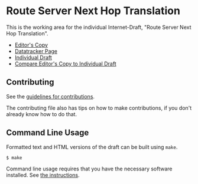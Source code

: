 <!-- regenerate: on (set to off if you edit this file) -->

# Route Server Next Hop Translation

This is the working area for the individual Internet-Draft, "Route Server Next Hop Translation".

* [Editor's Copy](https://marenamat.github.io/ietf-draft-marenamat-grow-route-server-nh-translation/#go.draft-marenamat-grow-route-server-nh-translation.html)
* [Datatracker Page](https://datatracker.ietf.org/doc/draft-marenamat-grow-route-server-nh-translation)
* [Individual Draft](https://datatracker.ietf.org/doc/html/draft-marenamat-grow-route-server-nh-translation)
* [Compare Editor's Copy to Individual Draft](https://marenamat.github.io/ietf-draft-marenamat-grow-route-server-nh-translation/#go.draft-marenamat-grow-route-server-nh-translation.diff)


## Contributing

See the
[guidelines for contributions](https://github.com/marenamat/ietf-draft-marenamat-grow-route-server-nh-translation/blob/gh-pages/CONTRIBUTING.md).

The contributing file also has tips on how to make contributions, if you
don't already know how to do that.

## Command Line Usage

Formatted text and HTML versions of the draft can be built using `make`.

```sh
$ make
```

Command line usage requires that you have the necessary software installed.  See
[the instructions](https://github.com/martinthomson/i-d-template/blob/main/doc/SETUP.md).

